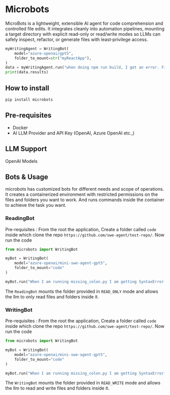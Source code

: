 # Microbots

MicroBots is a lightweight, extensible AI agent for code comprehension and controlled file edits. It integrates cleanly 
into automation pipelines, mounting a target directory with explicit read-only or read/write modes so LLMs can safely 
inspect, refactor, or generate files with least‑privilege access.

```py
myWritingAgent = WritingBot(
    model="azure-openai/gpt5",
    folder_to_mount=str("myReactApp"),
)
data = myWritingAgent.run("when doing npm run build, I get an error. Fix the error and make sure the build is successful.", timeout_in_seconds=600)
print(data.results)
```

## How to install

```bash
pip install microbots
```


## Pre-requisites

- Docker
- AI LLM Provider and API Key (OpenAI, Azure OpenAI etc.,)


## LLM Support
    
OpenAI Models

## Bots & Usage

microbots has customized bots for different needs and scope of operations.
It creates a containerized environment with restricted permissions on the files and folders you want to work. And runs commands inside the container to achieve the task you want.  


### ReadingBot


Pre-requisites : 
From the root the application, Create a folder called  `code` inside which clone the repo `https://github.com/swe-agent/test-repo/`. Now run the code

```py
from microbots import WritingBot

myBot = WritingBot(
    model="azure-openai/mini-swe-agent-gpt5",
    folder_to_mount="code"
)

myBot.run("When I am running missing_colon.py I am getting SyntaxError: invalid syntax. Find the error and explain me what is the error", timeout_in_seconds=600)
```

The `ReadingBot` mounts the folder provided in `READ_ONLY` mode and allows the llm to only read files and folders inside it.


### WritingBot

Pre-requisites : 
From the root the application, Create a folder called  `code` inside which clone the repo `https://github.com/swe-agent/test-repo/`. Now run the code

```py
from microbots import WritingBot

myBot = WritingBot(
    model="azure-openai/mini-swe-agent-gpt5",
    folder_to_mount="code"
)

myBot.run("When I am running missing_colon.py I am getting SyntaxError: invalid syntax. Fix the error and make sure the code runs without any errors.", timeout_in_seconds=600)
```

The `WritingBot` mounts the folder provided in `READ_WRITE` mode and allows the llm to read and write files and folders inside it.
